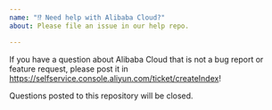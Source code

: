 ```yaml
---
name: "⁉️ Need help with Alibaba Cloud?"
about: Please file an issue in our help repo.

---
```


If you have a question about Alibaba Cloud that is not a bug report or feature
request, please post it in https://selfservice.console.aliyun.com/ticket/createIndex!

Questions posted to this repository will be closed.

